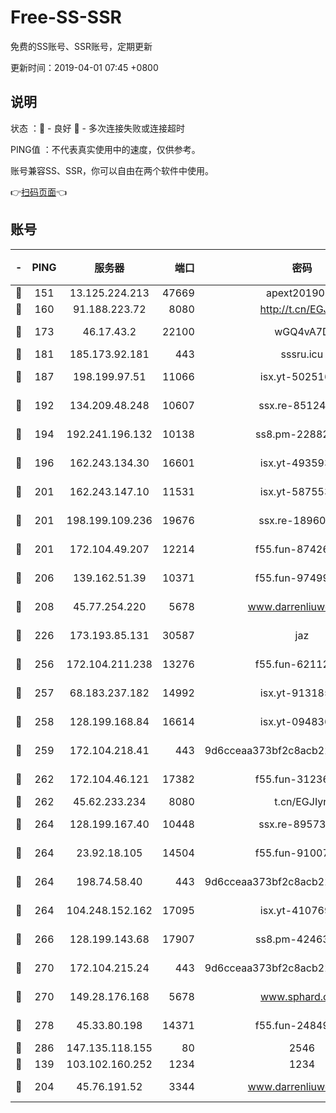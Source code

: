 # Free-SS-SSR

免费的SS账号、SSR账号，定期更新

更新时间：2019-04-01 07:45 +0800

## 说明

状态     ：🙂 - 良好 🙁 - 多次连接失败或连接超时

PING值   ：不代表真实使用中的速度，仅供参考。

账号兼容SS、SSR，你可以自由在两个软件中使用。

👉[扫码页面](https://liesauer.github.io/Free-SS-SSR/)👈

## 账号

|-|PING|服务器|端口|密码|加密方式|区域|
|:----:|:----:|:-----:|-----:|:----:|:----:|:----:|
|🙂|151|13.125.224.213|47669|apext2019001|chacha20|KR|
|🙂|160|91.188.223.72|8080|http://t.cn/EGJIyrl|rc4-md5|RU|
|🙂|173|46.17.43.2|22100|wGQ4vA7D|aes-256-gcm|RU|
|🙂|181|185.173.92.181|443|sssru.icu|rc4-md5|RU|
|🙂|187|198.199.97.51|11066|isx.yt-50251647|aes-256-cfb|US|
|🙂|192|134.209.48.248|10607|ssx.re-85124094|aes-256-cfb|US|
|🙂|194|192.241.196.132|10138|ss8.pm-22882604|aes-256-cfb|US|
|🙂|196|162.243.134.30|16601|isx.yt-49359357|aes-256-cfb|US|
|🙂|201|162.243.147.10|11531|isx.yt-58755378|aes-256-cfb|US|
|🙂|201|198.199.109.236|19676|ssx.re-18960694|aes-256-cfb|US|
|🙂|201|172.104.49.207|12214|f55.fun-87426879|aes-256-cfb|SG|
|🙂|206|139.162.51.39|10371|f55.fun-97499168|aes-256-cfb|SG|
|🙂|208|45.77.254.220|5678|www.darrenliuwei.com|aes-256-cfb|SG|
|🙂|226|173.193.85.131|30587|jaz|aes-256-cfb|US|
|🙂|256|172.104.211.238|13276|f55.fun-62112830|aes-256-cfb|US|
|🙂|257|68.183.237.182|14992|isx.yt-91318565|aes-256-cfb|SG|
|🙂|258|128.199.168.84|16614|isx.yt-09483649|aes-256-cfb|SG|
|🙂|259|172.104.218.41|443|9d6cceaa373bf2c8acb22e60b6a58be6|aes-256-cfb|US|
|🙂|262|172.104.46.121|17382|f55.fun-31236609|aes-256-cfb|SG|
|🙂|262|45.62.233.234|8080|t.cn/EGJIyrl|rc4-md5|CA|
|🙂|264|128.199.167.40|10448|ssx.re-89573938|aes-256-cfb|SG|
|🙂|264|23.92.18.105|14504|f55.fun-91007249|aes-256-cfb|US|
|🙂|264|198.74.58.40|443|9d6cceaa373bf2c8acb22e60b6a58be6|aes-256-cfb|US|
|🙂|264|104.248.152.162|17095|isx.yt-41076974|aes-256-cfb|SG|
|🙂|266|128.199.143.68|17907|ss8.pm-42463996|aes-256-cfb|SG|
|🙂|270|172.104.215.24|443|9d6cceaa373bf2c8acb22e60b6a58be6|aes-256-cfb|US|
|🙂|270|149.28.176.168|5678|www.sphard.com|aes-256-cfb|AU|
|🙂|278|45.33.80.198|14371|f55.fun-24849539|aes-256-cfb|US|
|🙂|286|147.135.118.155|80|2546|chacha20|US|
|🙂|139|103.102.160.252|1234|1234|rc4-md5|JP|
|🙂|204|45.76.191.52|3344|www.darrenliuwei.com|aes-256-cfb|JP|
